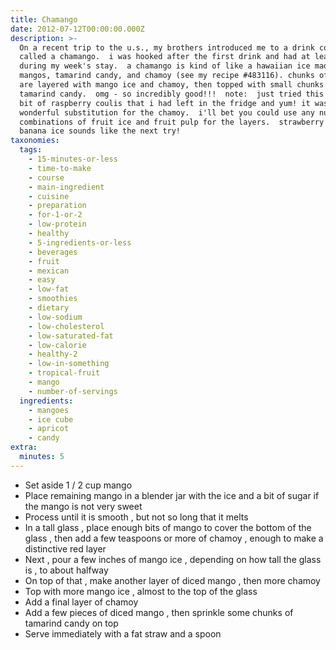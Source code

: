 ```yaml
---
title: Chamango
date: 2012-07-12T00:00:00.000Z
description: >-
  On a recent trip to the u.s., my brothers introduced me to a drink concoction
  called a chamango.  i was hooked after the first drink and had at least four
  during my week's stay.  a chamango is kind of like a hawaiian ice made with
  mangos, tamarind candy, and chamoy (see my recipe #483116). chunks of mango
  are layered with mango ice and chamoy, then topped with small chunks of
  tamarind candy.  omg - so incredibly good!!!  note:  just tried this with a
  bit of raspberry coulis that i had left in the fridge and yum! it was a
  wonderful substitution for the chamoy.  i'll bet you could use any number of
  combinations of fruit ice and fruit pulp for the layers.  strawberry with
  banana ice sounds like the next try!
taxonomies:
  tags:
    - 15-minutes-or-less
    - time-to-make
    - course
    - main-ingredient
    - cuisine
    - preparation
    - for-1-or-2
    - low-protein
    - healthy
    - 5-ingredients-or-less
    - beverages
    - fruit
    - mexican
    - easy
    - low-fat
    - smoothies
    - dietary
    - low-sodium
    - low-cholesterol
    - low-saturated-fat
    - low-calorie
    - healthy-2
    - low-in-something
    - tropical-fruit
    - mango
    - number-of-servings
  ingredients:
    - mangoes
    - ice cube
    - apricot
    - candy
extra:
  minutes: 5
---
```

 - Set aside 1 / 2 cup mango
 - Place remaining mango in a blender jar with the ice and a bit of sugar if the mango is not very sweet
 - Process until it is smooth , but not so long that it melts
 - In a tall glass , place enough bits of mango to cover the bottom of the glass , then add a few teaspoons or more of chamoy , enough to make a distinctive red layer
 - Next , pour a few inches of mango ice , depending on how tall the glass is , to about halfway
 - On top of that , make another layer of diced mango , then more chamoy
 - Top with more mango ice , almost to the top of the glass
 - Add a final layer of chamoy
 - Add a few pieces of diced mango , then sprinkle some chunks of tamarind candy on top
 - Serve immediately with a fat straw and a spoon
